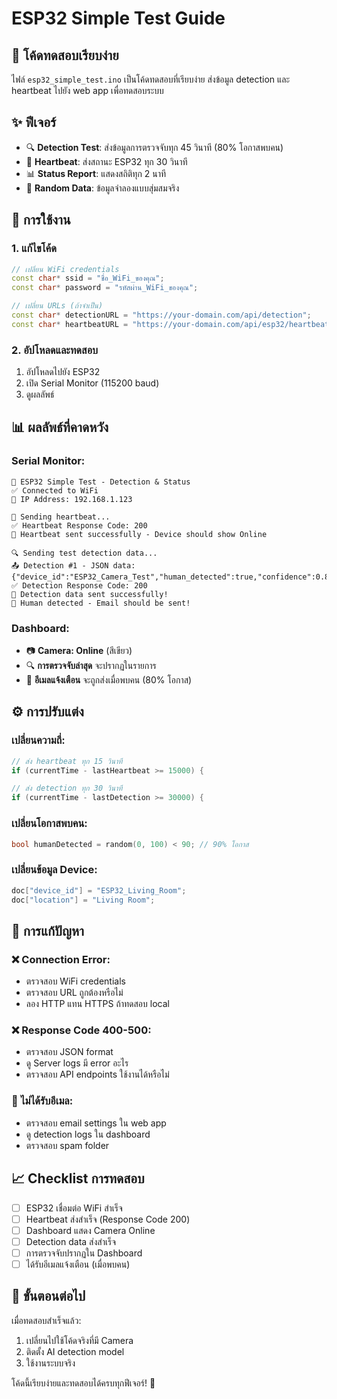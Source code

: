 # ESP32 Simple Test Guide

## 🧪 โค้ดทดสอบเรียบง่าย

ไฟล์ `esp32_simple_test.ino` เป็นโค้ดทดสอบที่เรียบง่าย ส่งข้อมูล detection และ heartbeat ไปยัง web app เพื่อทดสอบระบบ

## ✨ ฟีเจอร์

- 🔍 **Detection Test**: ส่งข้อมูลการตรวจจับทุก 45 วินาที (80% โอกาสพบคน)
- 💓 **Heartbeat**: ส่งสถานะ ESP32 ทุก 30 วินาที
- 📊 **Status Report**: แสดงสถิติทุก 2 นาที
- 🎲 **Random Data**: ข้อมูลจำลองแบบสุ่มสมจริง

## 🚀 การใช้งาน

### 1. แก้ไขโค้ด

```cpp
// เปลี่ยน WiFi credentials
const char* ssid = "ชื่อ_WiFi_ของคุณ";
const char* password = "รหัสผ่าน_WiFi_ของคุณ";

// เปลี่ยน URLs (ถ้าจำเป็น)
const char* detectionURL = "https://your-domain.com/api/detection";
const char* heartbeatURL = "https://your-domain.com/api/esp32/heartbeat";
```

### 2. อัปโหลดและทดสอบ

1. อัปโหลดไปยัง ESP32
2. เปิด Serial Monitor (115200 baud)
3. ดูผลลัพธ์

## 📊 ผลลัพธ์ที่คาดหวัง

### Serial Monitor:
```
🧪 ESP32 Simple Test - Detection & Status
✅ Connected to WiFi
📍 IP Address: 192.168.1.123

💓 Sending heartbeat...
✅ Heartbeat Response Code: 200
💚 Heartbeat sent successfully - Device should show Online

🔍 Sending test detection data...
📤 Detection #1 - JSON data:
{"device_id":"ESP32_Camera_Test","human_detected":true,"confidence":0.85...}
✅ Detection Response Code: 200
🎉 Detection data sent successfully!
👤 Human detected - Email should be sent!
```

### Dashboard:
- 📷 **Camera: Online** (สีเขียว)
- 🔍 **การตรวจจับล่าสุด** จะปรากฏในรายการ
- 📧 **อีเมลแจ้งเตือน** จะถูกส่งเมื่อพบคน (80% โอกาส)

## ⚙️ การปรับแต่ง

### เปลี่ยนความถี่:
```cpp
// ส่ง heartbeat ทุก 15 วินาที
if (currentTime - lastHeartbeat >= 15000) {

// ส่ง detection ทุก 30 วินาที  
if (currentTime - lastDetection >= 30000) {
```

### เปลี่ยนโอกาสพบคน:
```cpp
bool humanDetected = random(0, 100) < 90; // 90% โอกาส
```

### เปลี่ยนข้อมูล Device:
```cpp
doc["device_id"] = "ESP32_Living_Room";
doc["location"] = "Living Room";
```

## 🔧 การแก้ปัญหา

### ❌ Connection Error:
- ตรวจสอบ WiFi credentials
- ตรวจสอบ URL ถูกต้องหรือไม่
- ลอง HTTP แทน HTTPS ถ้าทดสอบ local

### ❌ Response Code 400-500:
- ตรวจสอบ JSON format
- ดู Server logs มี error อะไร
- ตรวจสอบ API endpoints ใช้งานได้หรือไม่

### 📧 ไม่ได้รับอีเมล:
- ตรวจสอบ email settings ใน web app
- ดู detection logs ใน dashboard
- ตรวจสอบ spam folder

## 📈 Checklist การทดสอบ

- [ ] ESP32 เชื่อมต่อ WiFi สำเร็จ
- [ ] Heartbeat ส่งสำเร็จ (Response Code 200)
- [ ] Dashboard แสดง Camera Online
- [ ] Detection data ส่งสำเร็จ
- [ ] การตรวจจับปรากฏใน Dashboard
- [ ] ได้รับอีเมลแจ้งเตือน (เมื่อพบคน)

## 🎯 ขั้นตอนต่อไป

เมื่อทดสอบสำเร็จแล้ว:
1. เปลี่ยนไปใช้โค้ดจริงที่มี Camera
2. ติดตั้ง AI detection model
3. ใช้งานระบบจริง

โค้ดนี้เรียบง่ายและทดสอบได้ครบทุกฟีเจอร์! 🚀 